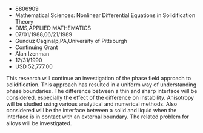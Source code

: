 
* 8806909
* Mathematical Sciences: Nonlinear Differential Equations in Solidification Theory
* DMS,APPLIED MATHEMATICS
* 07/01/1988,06/21/1989
* Gunduz Caginalp,PA,University of Pittsburgh
* Continuing Grant
* Alan Izenman
* 12/31/1990
* USD 52,777.00

This research will continue an investigation of the phase field approach to
solidification. This approach has resulted in a uniform way of understanding
phase boundaries. The difference between a thin and sharp interface will be
considered, especially the effect of the difference on instability. Anisotropy
will be studied using various analytical and numerical methods. Also considered
will be the interface between a solid and liquid when the interface is in
contact with an external boundary. The related problem for alloys will be
investigated.
